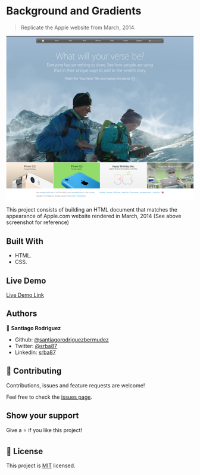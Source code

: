 # Background and Gradients

> Replicate the Apple website from March, 2014.

![screenshot](img/Clone.png)

This project consists of building an HTML document that matches the appearance of Apple.com website rendered in March, 2014 (See above screenshot for reference)

## Built With

- HTML.
- CSS.

## Live Demo

[Live Demo Link]()


## Authors

👤 **Santiago Rodriguez**

- Github: [@santiagorodriguezbermudez](https://github.com/santiagorodriguezbermudez)
- Twitter: [@srba87](https://twitter.com/srba87)
- Linkedin: [srba87](https://www.linkedin.com/in/srba87/)

## 🤝 Contributing

Contributions, issues and feature requests are welcome!

Feel free to check the [issues page](issues/).

## Show your support

Give a ⭐️ if you like this project!

## 📝 License

This project is [MIT](lic.url) licensed.